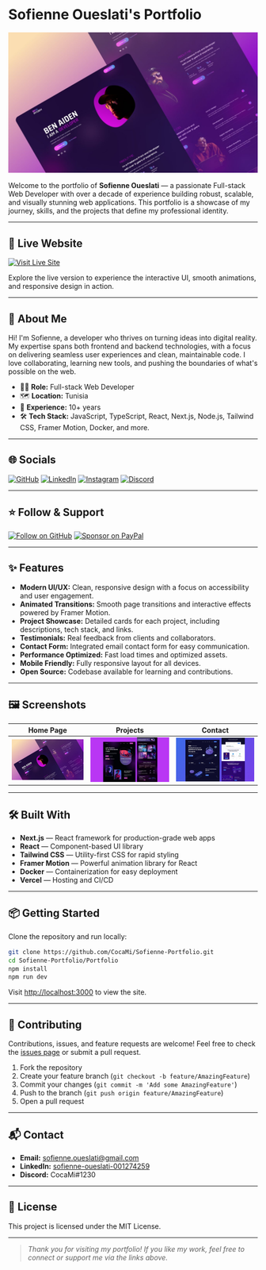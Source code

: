 # Sofienne Oueslati's Portfolio

![Portfolio Screenshot](public/thumb1.jpg)

Welcome to the portfolio of **Sofienne Oueslati** — a passionate Full-stack Web Developer with over a decade of experience building robust, scalable, and visually stunning web applications. This portfolio is a showcase of my journey, skills, and the projects that define my professional identity.

---

## 🚀 Live Website

[![Visit Live Site](https://img.shields.io/badge/Live%20Demo-%23007ACC?style=for-the-badge&logo=vercel&logoColor=white)](https://cocami.vercel.app)

Explore the live version to experience the interactive UI, smooth animations, and responsive design in action.

---

## 🌟 About Me

Hi! I'm Sofienne, a developer who thrives on turning ideas into digital reality. My expertise spans both frontend and backend technologies, with a focus on delivering seamless user experiences and clean, maintainable code. I love collaborating, learning new tools, and pushing the boundaries of what's possible on the web.

- 🧑‍💻 **Role:** Full-stack Web Developer
- 🗺️ **Location:** Tunisia
- 💼 **Experience:** 10+ years
- 🛠️ **Tech Stack:** JavaScript, TypeScript, React, Next.js, Node.js, Tailwind CSS, Framer Motion, Docker, and more.

---

## 🌐 Socials

[![GitHub](https://img.shields.io/badge/GitHub-%2312100E?style=for-the-badge&logo=github&logoColor=white)](https://github.com/CocaMi)
[![LinkedIn](https://img.shields.io/badge/LinkedIn-%230077B5?style=for-the-badge&logo=linkedin&logoColor=white)](https://www.linkedin.com/in/sofienne-oueslati-001274259)
[![Instagram](https://img.shields.io/badge/Instagram-%23E4405F?style=for-the-badge&logo=instagram&logoColor=white)](https://www.instagram.com/cocami1230)
[![Discord](https://img.shields.io/badge/Discord-%235865F2?style=for-the-badge&logo=discord&logoColor=white)](https://discord.com/users/301816089879511040)

---

## ⭐️ Follow & Support

[![Follow on GitHub](https://img.shields.io/github/followers/CocaMi?label=Follow&style=social)](https://github.com/CocaMi)
[![Sponsor on PayPal](https://img.shields.io/badge/PayPal-00457C?style=for-the-badge&logo=paypal&logoColor=white)](https://paypal.me/CocaMi)

---

## ✨ Features

- **Modern UI/UX:** Clean, responsive design with a focus on accessibility and user engagement.
- **Animated Transitions:** Smooth page transitions and interactive effects powered by Framer Motion.
- **Project Showcase:** Detailed cards for each project, including descriptions, tech stack, and links.
- **Testimonials:** Real feedback from clients and collaborators.
- **Contact Form:** Integrated email contact form for easy communication.
- **Performance Optimized:** Fast load times and optimized assets.
- **Mobile Friendly:** Fully responsive layout for all devices.
- **Open Source:** Codebase available for learning and contributions.

---

## 🖼️ Screenshots

| Home Page | Projects | Contact |
|-----------|----------|---------|
| ![Home](public/thumb1.jpg) | ![Projects](public/thumb2.jpg) | ![Contact](public/thumb3.jpg) |

---

## 🛠️ Built With

- **Next.js** — React framework for production-grade web apps
- **React** — Component-based UI library
- **Tailwind CSS** — Utility-first CSS for rapid styling
- **Framer Motion** — Powerful animation library for React
- **Docker** — Containerization for easy deployment
- **Vercel** — Hosting and CI/CD

---

## 📦 Getting Started

Clone the repository and run locally:

```bash
git clone https://github.com/CocaMi/Sofienne-Portfolio.git
cd Sofienne-Portfolio/Portfolio
npm install
npm run dev
```

Visit [http://localhost:3000](http://localhost:3000) to view the site.

---

## 🤝 Contributing

Contributions, issues, and feature requests are welcome! Feel free to check the [issues page](https://github.com/CocaMi/Sofienne-Portfolio/issues) or submit a pull request.

1. Fork the repository
2. Create your feature branch (`git checkout -b feature/AmazingFeature`)
3. Commit your changes (`git commit -m 'Add some AmazingFeature'`)
4. Push to the branch (`git push origin feature/AmazingFeature`)
5. Open a pull request

---

## 📬 Contact

- **Email:** [sofienne.oueslati@gmail.com](mailto:sofienne.oueslati@gmail.com)
- **LinkedIn:** [sofienne-oueslati-001274259](https://www.linkedin.com/in/sofienne-oueslati-001274259)
- **Discord:** CocaMi#1230

---

## 📄 License

This project is licensed under the MIT License.

---

> _Thank you for visiting my portfolio! If you like my work, feel free to connect or support me via the links above._
